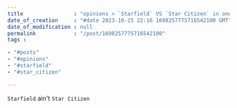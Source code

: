 ```yaml
---
title                : "opinions > `Starfield` VS `Star Citizen` in one sentence"
date_of_creation     : "#date 2023-10-25 22:16 1698257775716542100 GMT"
date_of_modification : null
permalink            : "/post/1698257775716542100"
tags :

- "#posts"
- "#opinions"
- "#starfield"
- "#star_citizen"

---
```


`Starfield` ain't `Star Citizen`